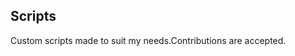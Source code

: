 ## Scripts
Custom scripts made to suit my needs.Contributions are accepted.


















































































